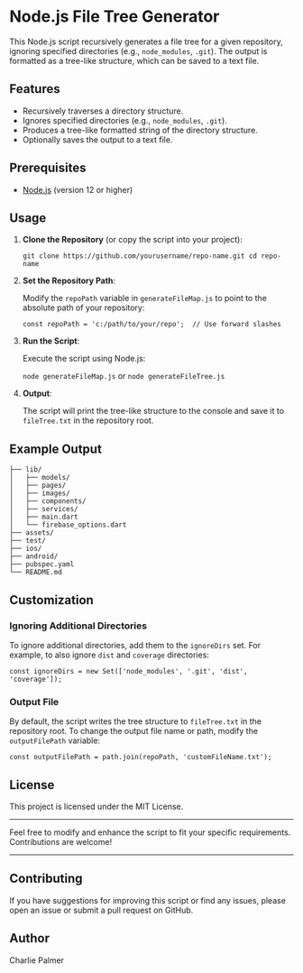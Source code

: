 Node.js File Tree Generator
===========================

This Node.js script recursively generates a file tree for a given repository, ignoring specified directories (e.g., `node_modules`, `.git`). The output is formatted as a tree-like structure, which can be saved to a text file.

Features
--------

-   Recursively traverses a directory structure.
-   Ignores specified directories (e.g., `node_modules`, `.git`).
-   Produces a tree-like formatted string of the directory structure.
-   Optionally saves the output to a text file.

Prerequisites
-------------

-   [Node.js](https://nodejs.org/) (version 12 or higher)

Usage
-----

1.  **Clone the Repository** (or copy the script into your project):

    `git clone https://github.com/yourusername/repo-name.git
    cd repo-name`

2.  **Set the Repository Path**:

    Modify the `repoPath` variable in `generateFileMap.js` to point to the absolute path of your repository:

    `const repoPath = 'c:/path/to/your/repo';  // Use forward slashes`

3.  **Run the Script**:

    Execute the script using Node.js:

    `node generateFileMap.js` or  `node generateFileTree.js`

4.  **Output**:

    The script will print the tree-like structure to the console and save it to `fileTree.txt` in the repository root.

Example Output
--------------

```
├── lib/
│   ├── models/
│   ├── pages/
│   ├── images/
│   ├── components/
│   ├── services/
│   ├── main.dart
│   └── firebase_options.dart
├── assets/
├── test/
├── ios/
├── android/
├── pubspec.yaml
└── README.md
```

Customization
-------------

### Ignoring Additional Directories

To ignore additional directories, add them to the `ignoreDirs` set. For example, to also ignore `dist` and `coverage` directories:

`const ignoreDirs = new Set(['node_modules', '.git', 'dist', 'coverage']);`

### Output File

By default, the script writes the tree structure to `fileTree.txt` in the repository root. To change the output file name or path, modify the `outputFilePath` variable:

`const outputFilePath = path.join(repoPath, 'customFileName.txt');`

License
-------

This project is licensed under the MIT License.

* * * * *

Feel free to modify and enhance the script to fit your specific requirements. Contributions are welcome!

* * * * *

Contributing
------------

If you have suggestions for improving this script or find any issues, please open an issue or submit a pull request on GitHub.

Author
------

Charlie Palmer
